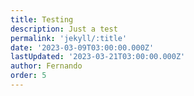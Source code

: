 ```yaml
---
title: Testing
description: Just a test
permalink: 'jekyll/:title'
date: '2023-03-09T03:00:00.000Z'
lastUpdated: '2023-03-21T03:00:00.000Z'
author: Fernando
order: 5
---
```


